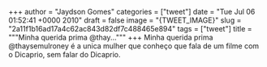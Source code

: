 
+++
author = "Jaydson Gomes"
categories = ["tweet"]
date = "Tue Jul 06 01:52:41 +0000 2010"
draft = false
image = "{TWEET_IMAGE}"
slug = "2a11f1b16ad17a4c62ac843d82df7c488465e894"
tags = ["tweet"]
title = """Minha querida prima @thay..."""
+++
Minha querida prima @thaysemulroney é a unica mulher que conheço que fala de um filme com o Dicaprio, sem falar do Dicaprio.
